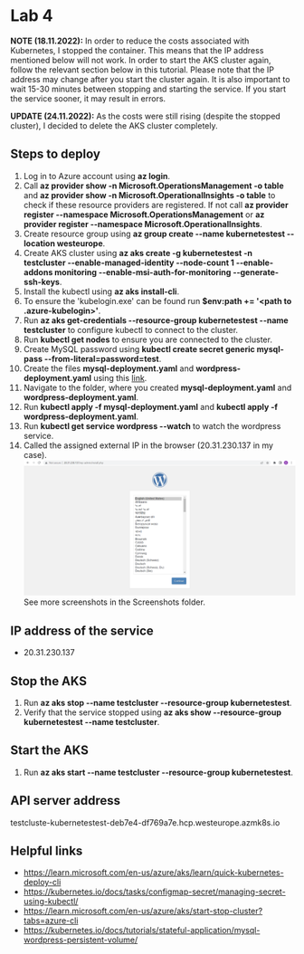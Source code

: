 # Lab 4
**NOTE (18.11.2022):** In order to reduce the costs associated with Kubernetes, I stopped the container.
This means that the IP address mentioned below will not work.
In order to start the AKS cluster again, follow the relevant section below in this tutorial.
Please note that the IP address may change after you start the cluster again.
It is also important to wait 15-30 minutes between stopping and starting the service.
If you start the service sooner, it may result in errors.

**UPDATE (24.11.2022):** As the costs were still rising (despite the stopped cluster), I decided to delete the AKS cluster completely.
 
## Steps to deploy
1. Log in to Azure account using **az login**.
2. Call **az provider show -n Microsoft.OperationsManagement -o table**
and **az provider show -n Microsoft.OperationalInsights -o table** to check if these resource providers are registered.
If not call **az provider register --namespace Microsoft.OperationsManagement** or
**az provider register --namespace Microsoft.OperationalInsights**.
3. Create resource group using **az group create --name kubernetestest  --location westeurope**.
4. Create AKS cluster using **az aks create -g kubernetestest -n testcluster --enable-managed-identity --node-count 1 --enable-addons monitoring --enable-msi-auth-for-monitoring --generate-ssh-keys**.
5. Install the kubectl using **az aks install-cli**.
6. To ensure the 'kubelogin.exe' can be found run **$env:path += '<path to .azure-kubelogin>'**.
7. Run **az aks get-credentials --resource-group kubernetestest --name testcluster** to configure kubectl to connect to the cluster.
8. Run **kubectl get nodes** to ensure you are connected to the cluster.
9. Create MySQL password using **kubectl create secret generic mysql-pass --from-literal=password=test**.
10. Create the files **mysql-deployment.yaml** and **wordpress-deployment.yaml** using this [link](https://kubernetes.io/docs/tutorials/stateful-application/mysql-wordpress-persistent-volume/).
11. Navigate to the folder, where you created **mysql-deployment.yaml** and **wordpress-deployment.yaml**.
12. Run **kubectl apply -f mysql-deployment.yaml** and **kubectl apply -f wordpress-deployment.yaml**.
13. Run **kubectl get service wordpress --watch** to watch the wordpress service.
14. Called the assigned external IP in the browser (20.31.230.137 in my case).
![Wordpress](Screenshots/wordpress.png)
See more screenshots in the Screenshots folder.

## IP address of the service
* 20.31.230.137

## Stop the AKS
1. Run **az aks stop --name testcluster --resource-group kubernetestest**.
2. Verify that the service stopped using **az aks show --resource-group kubernetestest --name testcluster**.

## Start the AKS
1. Run **az aks start --name testcluster --resource-group kubernetestest**.

## API server address
testcluste-kubernetestest-deb7e4-df769a7e.hcp.westeurope.azmk8s.io

## Helpful links
* https://learn.microsoft.com/en-us/azure/aks/learn/quick-kubernetes-deploy-cli
* https://kubernetes.io/docs/tasks/configmap-secret/managing-secret-using-kubectl/
* https://learn.microsoft.com/en-us/azure/aks/start-stop-cluster?tabs=azure-cli
* https://kubernetes.io/docs/tutorials/stateful-application/mysql-wordpress-persistent-volume/